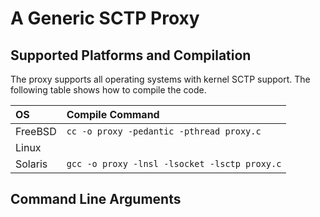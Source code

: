 # A Generic SCTP Proxy 

## Supported Platforms and Compilation
The proxy supports all operating systems with kernel SCTP support.
The following table shows how to compile the code.

|OS      | Compile Command                            |
|:-------|:-------------------------------------------|
|FreeBSD |`cc -o proxy -pedantic -pthread proxy.c`    |
|Linux   |                                            |
|Solaris |`gcc -o proxy -lnsl -lsocket -lsctp proxy.c`|

## Command Line Arguments
